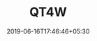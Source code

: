 ---
title: "QT4W"
date: 2019-06-16T17:46:46+05:30
type: "organisations"
org_name: "Tencent"
repo_desc: "Web driver for QTA"
repo_link: https://github.com/Tencent/QT4W


---